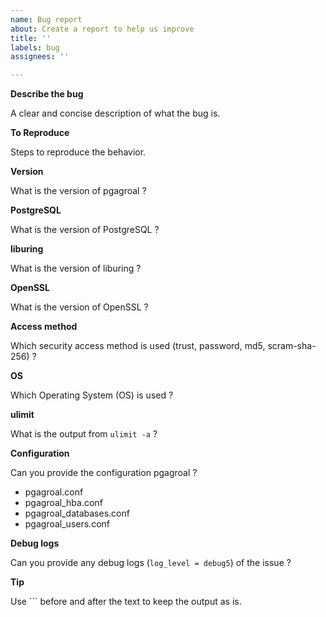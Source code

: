 ```yaml
---
name: Bug report
about: Create a report to help us improve
title: ''
labels: bug
assignees: ''

---
```


**Describe the bug**

A clear and concise description of what the bug is.

**To Reproduce**

Steps to reproduce the behavior.

**Version**

What is the version of pgagroal ?

**PostgreSQL**

What is the version of PostgreSQL ?

**liburing**

What is the version of liburing ?

**OpenSSL**

What is the version of OpenSSL ?

**Access method**

Which security access method is used (trust, password, md5, scram-sha-256) ?

**OS**

Which Operating System (OS) is used ?

**ulimit**

What is the output from `ulimit -a` ?

**Configuration**

Can you provide the configuration pgagroal ?

* pgagroal.conf
* pgagroal_hba.conf
* pgagroal_databases.conf
* pgagroal_users.conf

**Debug logs**

Can you provide any debug logs (`log_level = debug5`) of the issue ?

**Tip**

Use \`\`\` before and after the text to keep the output as is.

